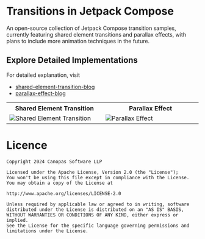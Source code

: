 # Transitions in Jetpack Compose

An open-source collection of Jetpack Compose transition samples, currently featuring shared element transitions and parallax effects, with plans to include more animation techniques in the future. 

## Explore Detailed Implementations

For detailed explanation, visit 

- [shared-element-transition-blog](https://canopas.com/exploring-shared-element-transition-with-navigation-in-compose-7a4c5885deb2)
- [parallax-effect-blog](https://canopas.com/how-to-create-a-parallax-movie-pager-in-jetpack-compose-ab9c1e19d2cb)


<table>
  <tr>
    <th width="33%" >Shared Element Transition</th>
    <th  width="33%" >Parallax Effect</th>
  </tr>
  <tr>
    <td><img src="https://github.com/cp-megh-l/shared-element-transition-compose/assets/98312779/f6b83504-8079-44fa-8af3-33ad3d1a914b"  alt="Shared Element Transition"/></td>
    <td> <img src="sample/parallax_intro.gif"   alt="Parallax Effect"/> </td>
  </tr>
</table>


# Licence

```
Copyright 2024 Canopas Software LLP

Licensed under the Apache License, Version 2.0 (the "License");
You won't be using this file except in compliance with the License.
You may obtain a copy of the License at

http://www.apache.org/licenses/LICENSE-2.0

Unless required by applicable law or agreed to in writing, software
distributed under the License is distributed on an "AS IS" BASIS,
WITHOUT WARRANTIES OR CONDITIONS OF ANY KIND, either express or implied.
See the License for the specific language governing permissions and
limitations under the License.
```
